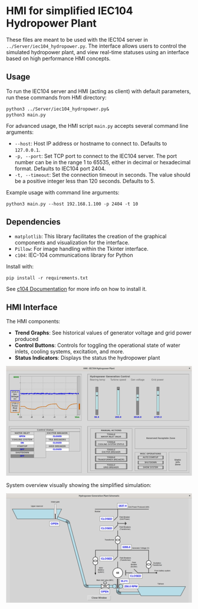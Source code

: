 
# HMI for simplified IEC104 Hydropower Plant

These files are meant to be used with the IEC104 server in `../Server/iec104_hydropower.py`. The interface allows users to control the simulated hydropower plant, and view real-time statuses using an interface based on high performance HMI concepts.

## Usage

To run the IEC104 server and HMI (acting as client) with default parameters, run these commands from HMI directory:
```shell
python3 ../Server/iec104_hydropower.py&
python3 main.py
```

For advanced usage, the HMI script `main.py` accepts several command line arguments:

- `--host`: Host IP address or hostname to connect to. Defaults to `127.0.0.1`.
- `-p, --port`: Set TCP port to connect to the IEC104 server. The port number can be in the range 1 to 65535, either in decimal or hexadecimal format. Defaults to IEC104 port 2404.
- `-t, --timeout`: Set the connection timeout in seconds. The value should be a positive integer less than 120 seconds. Defaults to 5.

Example usage with command line arguments:
```shell
python3 main.py --host 192.168.1.100 -p 2404 -t 10
```

## Dependencies

- `matplotlib`: This library facilitates the creation of the graphical components and visualization for the interface.
- `Pillow`: For image handling within the Tkinter interface.
- `c104`: IEC-104 communications library for Python

Install with:
```shell
pip install -r requirements.txt
```

See [c104 Documentation](https://github.com/Fraunhofer-FIT-DIEN/iec104-python) for more info on how to install it.


## HMI Interface

The HMI components:

- **Trend Graphs**: See historical values of generator voltage and grid power produced
- **Control Buttons**: Controls for toggling the operational state of water inlets, cooling systems, excitation, and more.
- **Status Indicators**: Displays the status the hydropower plant

![HMI Screenshot](./assets/HMI_example_updated.PNG)

System overview visually showing the simplified simulation:

![System Overview](./assets/System_overview_example_updated.PNG)

